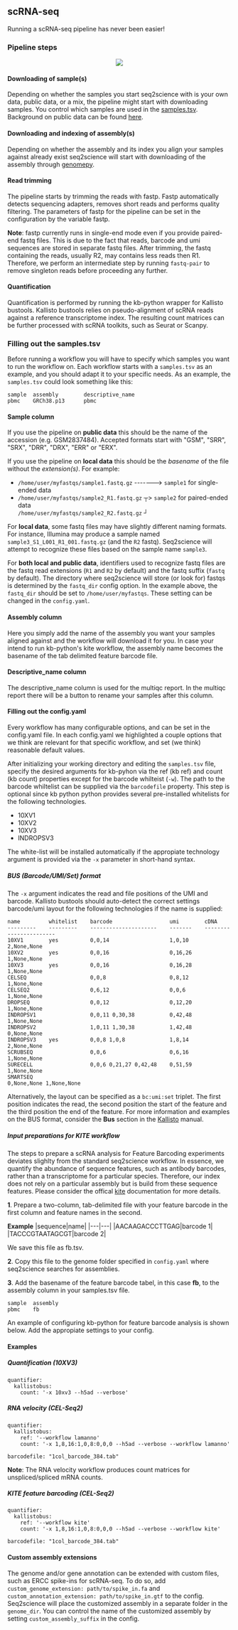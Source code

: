 ## scRNA-seq
Running a scRNA-seq pipeline has never been easier!

### Pipeline steps
<p align="center">
  <img src="../../_static/scrna_seq.png">
</p>

#### Downloading of sample(s)
Depending on whether the samples you start seq2science with is your own data, public data, or a mix, the pipeline might start with downloading samples.
You control which samples are used in the [samples.tsv](#filling-out-the-samples-tsv).
Background on public data can be found [here](./download_fastq.html#download-sra-file).

#### Downloading and indexing of assembly(s)
Depending on whether the assembly and its index you align your samples against already exist seq2science will start with downloading of the assembly through [genomepy](https://github.com/vanheeringen-lab/genomepy).

#### Read trimming
The pipeline starts by trimming the reads with fastp.
Fastp automatically detects sequencing adapters, removes short reads and performs quality filtering.
The parameters of fastp for the pipeline can be set in the configuration by the variable fastp.

**Note**: fastp currently runs in single-end mode even if you provide paired-end fastq files.
This is due to the fact that reads, barcode and umi sequences are stored in separate fastq files.
After trimming, the fastq containing the reads, usually R2, may contains less reads then R1.
Therefore, we perform an intermediate step by running `fastq-pair` to remove singleton reads before proceeding any further.

#### Quantification
Quantification is performed by running the kb-python wrapper for Kallisto bustools.
Kallisto bustools relies on pseudo-alignment of scRNA reads against a reference transcriptome index.
The resulting count matrices can be further processed with scRNA toolkits, such as Seurat or Scanpy.

### Filling out the samples.tsv
Before running a workflow you will have to specify which samples you want to run the workflow on.
Each workflow starts with a `samples.tsv` as an example, and you should adapt it to your specific needs.
As an example, the `samples.tsv` could look something like this:
```
sample  assembly        descriptive_name
pbmc    GRCh38.p13      pbmc
```

#### Sample column
If you use the pipeline on **public data** this should be the name of the accession (e.g. GSM2837484).
Accepted formats start with "GSM", "SRR", "SRX", "DRR", "DRX", "ERR" or "ERX".

If you use the pipeline on **local data** this should be the *basename* of the file without the *extension(s)*.
For example:
- `/home/user/myfastqs/sample1.fastq.gz` -------> `sample1` for single-ended data
- `/home/user/myfastqs/sample2_R1.fastq.gz` ┬> `sample2` for paired-ended data <br> `/home/user/myfastqs/sample2_R2.fastq.gz` ┘

For **local data**, some fastq files may have slightly different naming formats.
For instance, Illumina may produce a sample named `sample3_S1_L001_R1_001.fastq.gz` (and the `R2` fastq).
Seq2science will attempt to recognize these files based on the sample name `sample3`.

For **both local and public data**, identifiers used to recognize fastq files are the fastq read extensions (`R1` and `R2` by default) and the fastq suffix (`fastq` by default).
The directory where seq2science will store (or look for) fastqs is determined by the `fastq_dir` config option.
In the example above, the `fastq_dir` should be set to `/home/user/myfastqs`.
These setting can be changed in the `config.yaml`.

#### Assembly column
Here you simply add the name of the assembly you want your samples aligned against and the workflow will download it for you. In case your intend to run kb-python's kite workflow, the assembly name becomes the basename of the tab delimited feature barcode file. 

#### Descriptive_name column
The descriptive_name column is used for the multiqc report.
In the multiqc report there will be a button to rename your samples after this column.

#### Filling out the config.yaml
Every workflow has many configurable options, and can be set in the config.yaml file.
In each config.yaml we highlighted a couple options that we think are relevant for that specific workflow, and set (we think) reasonable default values.

After initializing your working directory and editing the `samples.tsv` file, specify the desired arguments for kb-pyhon via the ref (kb ref) and count (kb count) properties except for the barcode whilteist (`-w`). The path to the barcode whiltelist can be supplied via the `barcodefile` property. This step is optional since kb python python provides several pre-installed whitelists for the following technologies.

- 10XV1
- 10XV2
- 10XV3
- INDROPSV3

The white-list will be installed automatically if the appropiate technology argument is provided via the `-x` parameter in short-hand syntax.

##### BUS (Barcode/UMI/Set) format
The `-x` argument indicates the read and file positions of the UMI and barcode. Kallisto bustools should auto-detect the correct settings barcode/umi layout for the following technologies if the name is supplied:

```
name         whitelist    barcode                  umi        cDNA
---------    ---------    ---------------------    -------    -----------------------
10XV1        yes          0,0,14                   1,0,10     2,None,None
10XV2        yes          0,0,16                   0,16,26    1,None,None
10XV3        yes          0,0,16                   0,16,28    1,None,None
CELSEQ                    0,0,8                    0,8,12     1,None,None
CELSEQ2                   0,6,12                   0,0,6      1,None,None
DROPSEQ                   0,0,12                   0,12,20    1,None,None
INDROPSV1                 0,0,11 0,30,38           0,42,48    1,None,None
INDROPSV2                 1,0,11 1,30,38           1,42,48    0,None,None
INDROPSV3    yes          0,0,8 1,0,8              1,8,14     2,None,None
SCRUBSEQ                  0,0,6                    0,6,16     1,None,None
SURECELL                  0,0,6 0,21,27 0,42,48    0,51,59    1,None,None
SMARTSEQ                                                      0,None,None 1,None,None
````

Alternatively, the layout can be specified as a `bc:umi:set` triplet. The first position indicates the read, the second position the start of the feature and the third position the end of the feature. For more information and examples on the BUS format, consider the **Bus** section in the [Kallisto](https://pachterlab.github.io/kallisto/manual) manual.

##### Input preparations for KITE workflow
The steps to prepare a scRNA analysis for Feature Barcoding experiments deviates slighlty from the standard seq2science workflow. In essence, we quantify the abundance of sequence features, such as antibody barcodes, rather than a transcriptome for a particular species. Therefore, our index does not rely on a particular assembly but is build from these sequence features. Please consider the offical [kite](https://github.com/pachterlab/kite) documentation for more details.

**1**. Prepare a two-column, tab-delimited file with your feature barcode in the first column and feature names in the second.

**Example**
|sequence|name|
|---|---|
|AACAAGACCCTTGAG|barcode 1|
|TACCCGTAATAGCGT|barcode 2|


We save this file as fb.tsv.

**2**. Copy this file to the genome folder specified in `config.yaml` where seq2science searches for assemblies.

**3**. Add the basename of the feature barcode tabel, in this case **fb**, to the assembly column in your samples.tsv file.

```
sample  assembly        
pbmc    fb      
```

An example of configuring kb-python for feature barcode analysis is shown below. Add the appropiate settings to your config.

#### Examples

##### Quantification (10XV3)
```
quantifier:
  kallistobus:
    count: '-x 10xv3 --h5ad --verbose'
```

##### RNA velocity (CEL-Seq2)
```
quantifier:
  kallistobus:
    ref: '--workflow lamanno'
    count: '-x 1,8,16:1,0,8:0,0,0 --h5ad --verbose --workflow lamanno'

barcodefile: "1col_barcode_384.tab"   
```

**Note**: The RNA velocity workflow produces count matrices for unspliced/spliced mRNA counts.  


##### KITE feature barcoding (CEL-Seq2)
```
quantifier:
  kallistobus:
    ref: '--workflow kite'
    count: '-x 1,8,16:1,0,8:0,0,0 --h5ad --verbose --workflow kite'

barcodefile: "1col_barcode_384.tab"    
```

#### Custom assembly extensions
The genome and/or gene annotation can be extended with custom files, such as ERCC spike-ins for scRNA-seq.
To do so, add `custom_genome_extension: path/to/spike_in.fa` and `custom_annotation_extension: path/to/spike_in.gtf` to the config.
Seq2science will place the customized assembly in a separate folder in the `genome_dir`.
You can control the name of the customized assembly by setting `custom_assembly_suffix` in the config.
